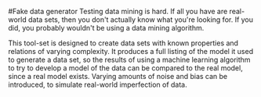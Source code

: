 #Fake data generator
Testing data mining is hard. If all you have are real-world data sets, then you don't actually know what you're looking for. If you did, you probably wouldn't be using a data mining algorithm.

This tool-set is designed to create data sets with known properties and relations of varying complexity. It produces a full listing of the model it used to generate a data set, so the results of using a machine learning algorithm to try to develop a model of the data can be compared to the real model, since a real model exists. Varying amounts of noise and bias can be introduced, to simulate real-world imperfection of data.
